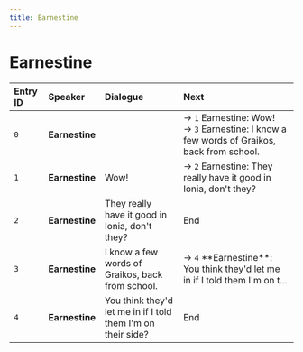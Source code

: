 ```yaml
---
title: Earnestine
---
```


# Earnestine


| Entry ID | Speaker | Dialogue | Next |
| :------- | :------ | :------- | :------------ |
| `0` | **Earnestine** |  | → `1` Earnestine: Wow\!<br>→ `3` Earnestine: I know a few words of Graikos, back from school\. |
| `1` | **Earnestine** | Wow\! | → `2` Earnestine: They really have it good in Ionia, don't they? |
| `2` | **Earnestine** | They really have it good in Ionia, don't they? | End |
| `3` | **Earnestine** | I know a few words of Graikos, back from school\. | → `4` \*\*Earnestine\*\*: You think they'd let me in if I told them I'm on t\.\.\. |
| `4` | **Earnestine** | You think they'd let me in if I told them I'm on their side? | End |
